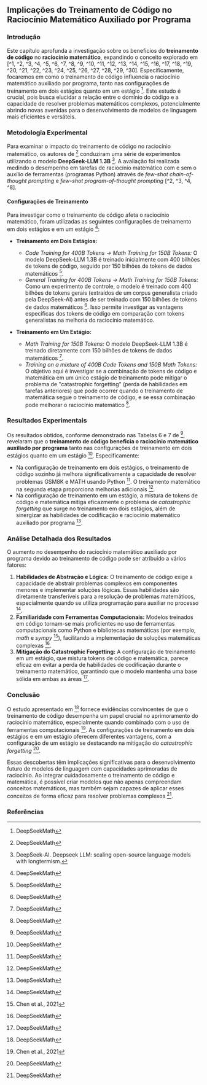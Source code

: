 ## Implicações do Treinamento de Código no Raciocínio Matemático Auxiliado por Programa

### Introdução
Este capítulo aprofunda a investigação sobre os benefícios do **treinamento de código** no **raciocínio matemático**, expandindo o conceito explorado em [^1, ^2, ^3, ^4, ^5, ^6, ^7, ^8, ^9, ^10, ^11, ^12, ^13, ^14, ^15, ^16, ^17, ^18, ^19, ^20, ^21, ^22, ^23, ^24, ^25, ^26, ^27, ^28, ^29, ^30]. Especificamente, focaremos em como o treinamento de código influencia o raciocínio matemático auxiliado por programa, tanto nas configurações de treinamento em dois estágios quanto em um estágio [^16]. Este estudo é crucial, pois busca elucidar a relação entre o domínio do código e a capacidade de resolver problemas matemáticos complexos, potencialmente abrindo novas avenidas para o desenvolvimento de modelos de linguagem mais eficientes e versáteis.

### Metodologia Experimental
Para examinar o impacto do treinamento de código no raciocínio matemático, os autores de [^16] conduziram uma série de experimentos utilizando o modelo **DeepSeek-LLM 1.3B** [^6]. A avaliação foi realizada medindo o desempenho em tarefas de raciocínio matemático com e sem o auxílio de ferramentas (programas Python) através de *few-shot chain-of-thought prompting* e *few-shot program-of-thought prompting* [^2, ^3, ^4, ^8].

#### Configurações de Treinamento
Para investigar como o treinamento de código afeta o raciocínio matemático, foram utilizadas as seguintes configurações de treinamento em dois estágios e em um estágio [^16]:

*   **Treinamento em Dois Estágios:**

    *   *Code Training for 400B Tokens → Math Training for 150B Tokens:* O modelo DeepSeek-LLM 1.3B é treinado inicialmente com 400 bilhões de tokens de código, seguido por 150 bilhões de tokens de dados matemáticos [^16].
    *   *General Training for 400B Tokens → Math Training for 150B Tokens:* Como um experimento de controle, o modelo é treinado com 400 bilhões de tokens gerais (extraídos de um corpus generalista criado pela DeepSeek-AI) antes de ser treinado com 150 bilhões de tokens de dados matemáticos [^16]. Isso permite investigar as vantagens específicas dos tokens de código em comparação com tokens generalistas na melhoria do raciocínio matemático.
*   **Treinamento em Um Estágio:**

    *   *Math Training for 150B Tokens:* O modelo DeepSeek-LLM 1.3B é treinado diretamente com 150 bilhões de tokens de dados matemáticos [^16].
    *   *Training on a mixture of 400B Code Tokens and 150B Math Tokens:* O objetivo aqui é investigar se a combinação de tokens de código e matemática em um único estágio de treinamento pode mitigar o problema de "catastrophic forgetting" (perda de habilidades em tarefas anteriores) que pode ocorrer quando o treinamento de matemática segue o treinamento de código, e se essa combinação pode melhorar o raciocínio matemático [^16].

### Resultados Experimentais
Os resultados obtidos, conforme demonstrado nas Tabelas 6 e 7 de [^16], revelaram que o **treinamento de código beneficia o raciocínio matemático auxiliado por programa** tanto nas configurações de treinamento em dois estágios quanto em um estágio [^16]. Especificamente:

*   Na configuração de treinamento em dois estágios, o treinamento de código sozinho já melhora significativamente a capacidade de resolver problemas GSM8K e MATH usando Python [^16]. O treinamento matemático na segunda etapa proporciona melhorias adicionais [^16].
*   Na configuração de treinamento em um estágio, a mistura de tokens de código e matemática mitiga eficazmente o problema de *catastrophic forgetting* que surge no treinamento em dois estágios, além de sinergizar as habilidades de codificação e raciocínio matemático auxiliado por programa [^16].

### Análise Detalhada dos Resultados
O aumento no desempenho do raciocínio matemático auxiliado por programa devido ao treinamento de código pode ser atribuído a vários fatores:

1.  **Habilidades de Abstração e Lógica:** O treinamento de código exige a capacidade de abstrair problemas complexos em componentes menores e implementar soluções lógicas. Essas habilidades são diretamente transferíveis para a resolução de problemas matemáticos, especialmente quando se utiliza programação para auxiliar no processo [^16].
2.  **Familiaridade com Ferramentas Computacionais:** Modelos treinados em código tornam-se mais proficientes no uso de ferramentas computacionais como Python e bibliotecas matemáticas (por exemplo, *math* e *sympy* [^8]), facilitando a implementação de soluções matemáticas complexas [^16].
3.  **Mitigação do Catastrophic Forgetting:** A configuração de treinamento em um estágio, que mistura tokens de código e matemática, parece eficaz em evitar a perda de habilidades de codificação durante o treinamento matemático, garantindo que o modelo mantenha uma base sólida em ambas as áreas [^16].

### Conclusão
O estudo apresentado em [^16] fornece evidências convincentes de que o treinamento de código desempenha um papel crucial no aprimoramento do raciocínio matemático, especialmente quando combinado com o uso de ferramentas computacionais [^8]. As configurações de treinamento em dois estágios e em um estágio oferecem diferentes vantagens, com a configuração de um estágio se destacando na mitigação do *catastrophic forgetting* [^16].

Essas descobertas têm implicações significativas para o desenvolvimento futuro de modelos de linguagem com capacidades aprimoradas de raciocínio. Ao integrar cuidadosamente o treinamento de código e matemática, é possível criar modelos que não apenas compreendam conceitos matemáticos, mas também sejam capazes de aplicar esses conceitos de forma eficaz para resolver problemas complexos [^16].

### Referências
[^1]: Zhihong Shao et al. "DeepSeekMath: Pushing the Limits of Mathematical Reasoning in Open Language Models"
[^2]: Wei et al. (2022). "Chain-of-thought prompting elicits reasoning in large language models."
[^3]: Chen et al. (2022). "Program of thoughts prompting: Disentangling computation from reasoning for numerical reasoning tasks."
[^4]: Gao et al. (2023)
[^5]: Gou et al. (2023)
[^6]: DeepSeek-AI. Deepseek LLM: scaling open-source language models with longtermism.
[^7]: Guo et al., 2024
[^8]: Chen et al., 2021
[^9]: Hendrycks et al., 2021
[^10]: Trinh et al., 2024
[^11]: OpenAI, 2023
[^12]: Anil et al., 2023
[^13]: Joulin et al., 2016
[^14]: Paster et al., 2023
[^15]: Lewkowycz et al., 2022a
[^16]: DeepSeekMath
[^17]: Wei et al., 2023
[^18]: Zhong et al., 2023
[^19]: Hendrycks et al., 2020
[^20]: Suzgun et al., 2022
[^21]: Austin et al., 2021
[^22]: Schulman et al., 2017
[^23]: Yuan et al., 2023a
[^24]: Rafailov et al., 2023
[^25]: Cobbe et al., 2021
[^26]: Jiang et al., 2023
[^27]: Zheng et al., 2021
[^28]: Wenzel et al., 2008
[^29]: Paulson, 2010
[^30]: Ouyang et al., 2022
<!-- END -->